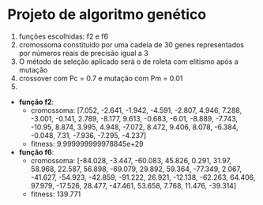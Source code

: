 # Projeto de algoritmo genético

1. funções escolhidas: f2 e f6
2. cromossoma constituído por uma cadeia de 30 genes representados por números reais de precisão igual a 3
3. O método de seleção aplicado será o de roleta com elitismo após a mutação
4. crossover com Pc = 0.7 e mutação com Pm = 0.01
5. 
  * **função f2**: 
    - cromossoma: [7.052, -2.641, -1.942, -4.591, -2.807, 4.946, 7.288, -3.001, -0.141, 2.789, -8.177, 9.613, -0.683, -6.01, -8.889, -7.743, -10.95, 8.874, 3.995, 4.948, -7.072, 8.472, 9.406, 8.078, -6.384, -0.048, 7.31, -7.936, -7.295, -4.237]
    - fitness: 9.999999999978845e+29
  * **função f6**:
    - cromossoma: [-84.028, -3.447, -60.083, 45.826, 0.291, 31.97, 58.968, 22.587, 56.898, -69.079, 29.892, 59.364, -77.349, 2.067, -41.627, -54.923, -42.859, -91.222, 26.921, -12.138, -62.263, 64.406, 97.979, -17.526, 28.477, -47.461, 53.658, 7.768, 11.476, -39.314]
    - fitness: 139.771
   
